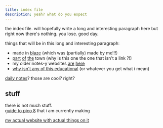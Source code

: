 ```yaml
---
title: index file
description: yeah? what do you expect
---
```


the index file. will hopefully write a long and interesting paragraph here but right now there's nothing. you lose. good day.  
  
things that will be in this long and interesting paragraph:  
- made in [blaze](https://github.com/EddieTheEd/Blaze) (which was (partially) made by me!!!)  
- [part](https://the.toomwn.xyz/) [of](https://page.toomwn.xyz/) [the](https://town.99000000.xyz/) town (why is this one the one that isn't a link ?!)  
- my older notes-y websites [are](https://notmario.github.io/thenotes/) [here](https://notmario.github.io/randomstuff/)  
- [why isn't any of this educational](whynotlearning.md) (or whatever you get what i mean)  
  
[daily notes](daily.md)? those are cool? right?  

## stuff
there is not much stuff.  
[guide to pico 8](guidetopico8.md) that i am currently making  
  
[my actual website with actual things on it](https://notmario.github.io/)  